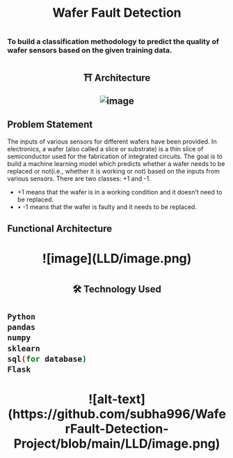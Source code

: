 <h1 align="center">Wafer Fault Detection <h1>
 
### To build a classification methodology to predict the quality of wafer sensors based on the given training data.

  
<h2 align="center">⛩ Architecture

 
 
![image](https://user-images.githubusercontent.com/85347886/137638160-1e2932af-e0ee-4dec-a00f-8552b06a96d0.png)
<h2>
 
 
 ## Problem Statement
 
The inputs of various sensors for different wafers have been provided. In electronics, a wafer (also called a slice or substrate) is a thin slice of semiconductor used for the fabrication of integrated circuits. The goal is to build a machine learning model which predicts whether a wafer needs to be replaced or not(i.e., whether it is working or not) based on the inputs from various sensors. There are two classes: +1 and -1. 
* 	+1 means that the wafer is in a working condition and it doesn’t need to be replaced.
* •	-1 means that the wafer is faulty and it needs to be replaced. 
 

##	Functional Architecture
<h1 align="center"> 
![image](LLD/image.png)

<h1>
 
 
 <h2 align="center">🛠 Technology Used <h2>
 
 ```bash
 Python
 pandas
 numpy
 sklearn
 sql(for database)
 Flask
```
<h1 align="center"> 
![alt-text](https://github.com/subha996/WaferFault-Detection-Project/blob/main/LLD/image.png)
<h1>

 
